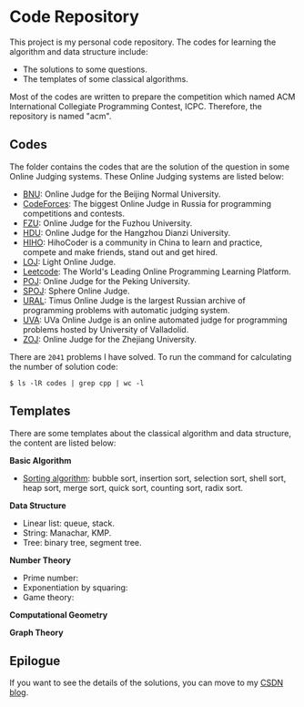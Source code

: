 Code Repository
=========================

This project is my personal code repository. The codes for learning the algorithm and data structure include:

- The solutions to some questions.
- The templates of some classical algorithms.

Most of the codes are written to prepare the competition which named ACM International Collegiate Programming Contest, ICPC. Therefore, the repository is named "acm".

Codes
-----------------

The folder contains the codes that are the solution of the question in some Online Judging systems. These Online Judging systems are listed below:

- [BNU](http://www.bnuoj.com/v3/index.php): Online Judge for the Beijing Normal University.
- [CodeForces](http://codeforces.com/): The biggest Online Judge in Russia for programming competitions and contests.
- [FZU](http://acm.fzu.edu.cn/): Online Judge for the Fuzhou University.
- [HDU](http://acm.hdu.edu.cn/): Online Judge for the Hangzhou Dianzi University.
- [HIHO](https://hihocoder.com/): HihoCoder is a community in China to learn and practice, compete and make friends, stand out and get hired.
- [LOJ](http://www.lightoj.com/login_main.php): Light Online Judge.
- [Leetcode](https://leetcode.com/problemset/all/): The World's Leading Online Programming Learning Platform.
- [POJ](http://poj.org/): Online Judge for the Peking University.
- [SPOJ](http://www.spoj.com/): Sphere Online Judge.
- [URAL](http://acm.timus.ru/): Timus Online Judge is the largest Russian archive of programming problems with automatic judging system.
- [UVA](https://uva.onlinejudge.org/): UVa Online Judge is an online automated judge for programming problems hosted by University of Valladolid.
- [ZOJ](http://acm.zju.edu.cn/onlinejudge/): Online Judge for the Zhejiang University.

There are `2041` problems I have solved. To run the command for calculating the number of solution code:

```
$ ls -lR codes | grep cpp | wc -l
```


Templates
-----------------

There are some templates about the classical algorithm and data structure, the content are listed below:


**Basic Algorithm**
- [Sorting algorithm](https://github.com/JeraKrs/acm/tree/master/templates/basic_algorithm/sorting): bubble sort, insertion sort, selection sort, shell sort, heap sort, merge sort, quick sort, counting sort, radix sort.

**Data Structure**
- Linear list: queue, stack.
- String: Manachar, KMP.
- Tree: binary tree, segment tree.

**Number Theory**
- Prime number:
- Exponentiation by squaring:
- Game theory:

**Computational Geometry**

**Graph Theory**


Epilogue
-----------------

If you want to see the details of the solutions, you can move to my [CSDN blog](http://blog.csdn.net/keshuai19940722).
